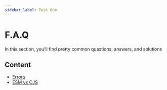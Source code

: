 ```yaml
---
sidebar_label: Test One
---
```


# F.A.Q

In this section, you'll find pretty common questions, answers, and solutions

## Content

- [Errors](/docs/guides/FAQ/Errors)
- [ESM vs CJS](/docs/guides/FAQ/ESM%20vs%20CJS)

